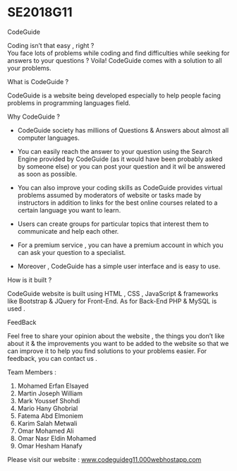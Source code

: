 # SE2018G11
CodeGuide

Coding isn’t that easy , right ?  
You face lots of problems while coding and find difficulties while seeking for answers to your questions ?
Voila! CodeGuide comes with a solution to all your problems.

What is CodeGuide ?

CodeGuide is a website being developed especially to help people facing problems in programming languages field.

Why CodeGuide ?

-	CodeGuide society has millions of Questions & Answers about almost all computer languages.

-	You can easily reach the answer to your question using the Search Engine provided by CodeGuide (as it would have been probably asked by someone else) or you can post your question and it wil be answered as soon as possible.

-	You can also improve your coding skills as CodeGuide provides virtual problems assumed by moderators of website or tasks made by instructors in addition to links for the best online courses related to a certain language you want to learn.

-	Users can create groups for particular topics that interest them to communicate and help each other.


-	For a premium service , you can have a premium account in which you can ask your question to a specialist.

-	Moreover , CodeGuide has a simple user interface and is easy to use.





How is it built ?

CodeGuide website is built using HTML , CSS , JavaScript & frameworks like Bootstrap & JQuery for Front-End.
As for Back-End PHP & MySQL is used .

FeedBack

Feel free to share your opinion about the website , the things you don’t like about it & the improvements you want to be added to the website so that we can improve it to help you find solutions to your problems easier.
For feedback, you can contact us .


Team Members :

1.	Mohamed Erfan Elsayed
2.	Martin Joseph William
3.	Mark Youssef Shohdi
4.	Mario Hany Ghobrial
5.	Fatema Abd Elmoniem
6.	Karim Salah Metwali
7.	Omar Mohamed Ali
8.	Omar Nasr Eldin Mohamed
9.	Omar Hesham Hanafy


Please visit our website :
  www.codeguideg11.000webhostapp.com
